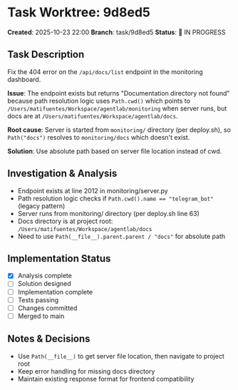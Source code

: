 # Task Worktree: 9d8ed5

**Created**: 2025-10-23 22:00
**Branch**: task/9d8ed5
**Status**: 🔄 IN PROGRESS

## Task Description

Fix the 404 error on the `/api/docs/list` endpoint in the monitoring dashboard.

**Issue**: The endpoint exists but returns "Documentation directory not found" because path resolution logic uses `Path.cwd()` which points to `/Users/matifuentes/Workspace/agentlab/monitoring` when server runs, but docs are at `/Users/matifuentes/Workspace/agentlab/docs`.

**Root cause**: Server is started from `monitoring/` directory (per deploy.sh), so `Path("docs")` resolves to `monitoring/docs` which doesn't exist.

**Solution**: Use absolute path based on server file location instead of cwd.

## Investigation & Analysis

- Endpoint exists at line 2012 in monitoring/server.py
- Path resolution logic checks if `Path.cwd().name == "telegram_bot"` (legacy pattern)
- Server runs from monitoring/ directory (per deploy.sh line 63)
- Docs directory is at project root: `/Users/matifuentes/Workspace/agentlab/docs`
- Need to use `Path(__file__).parent.parent / "docs"` for absolute path

## Implementation Status

- [x] Analysis complete
- [ ] Solution designed
- [ ] Implementation complete
- [ ] Tests passing
- [ ] Changes committed
- [ ] Merged to main

## Notes & Decisions

- Use `Path(__file__)` to get server file location, then navigate to project root
- Keep error handling for missing docs directory
- Maintain existing response format for frontend compatibility
